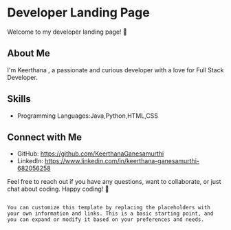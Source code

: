 # Developer Landing Page

Welcome to my developer landing page! 👋

## About Me

I'm Keerthana , a passionate and curious developer with a love for Full Stack Developer.

## Skills

- Programming Languages:Java,Python,HTML,CSS

## Connect with Me

- GitHub: https://github.com/KeerthanaGanesamurthi
- LinkedIn: https://www.linkedin.com/in/keerthana-ganesamurthi-682056258

Feel free to reach out if you have any questions, want to collaborate, or just chat about coding. Happy coding! 🚀
```

You can customize this template by replacing the placeholders with your own information and links. This is a basic starting point, and you can expand or modify it based on your preferences and needs.
